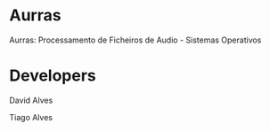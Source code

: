 # Aurras
Aurras: Processamento de Ficheiros de Audio - Sistemas Operativos

# Developers
David Alves

Tiago Alves

